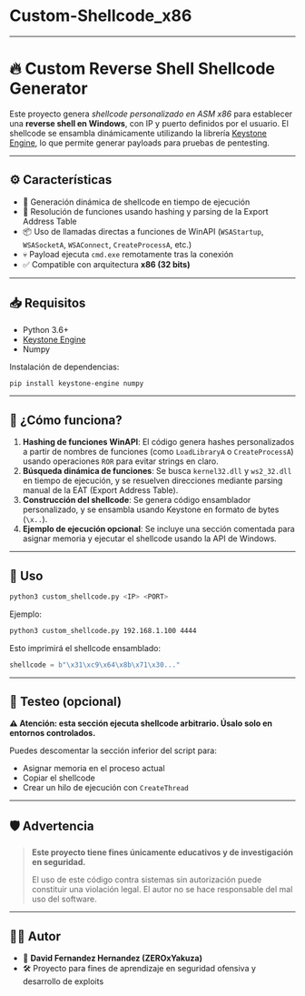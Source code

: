 # Custom-Shellcode_x86

---

# 🔥 Custom Reverse Shell Shellcode Generator

Este proyecto genera *shellcode personalizado en ASM x86* para establecer una **reverse shell en Windows**, con IP y puerto definidos por el usuario. El shellcode se ensambla dinámicamente utilizando la librería [Keystone Engine](https://www.keystone-engine.org/), lo que permite generar payloads para pruebas de pentesting.

---

## ⚙️ Características

- 🔧 Generación dinámica de shellcode en tiempo de ejecución
- 🧠 Resolución de funciones usando hashing y parsing de la Export Address Table
- 📦 Uso de llamadas directas a funciones de WinAPI (`WSAStartup`, `WSASocketA`, `WSAConnect`, `CreateProcessA`, etc.)
- 💀 Payload ejecuta `cmd.exe` remotamente tras la conexión
- ✅ Compatible con arquitectura **x86 (32 bits)**

---

## 📥 Requisitos

- Python 3.6+
- [Keystone Engine](https://www.keystone-engine.org/)
- Numpy

Instalación de dependencias:

```bash
pip install keystone-engine numpy
```

---

## 🧠 ¿Cómo funciona?

1. **Hashing de funciones WinAPI**: El código genera hashes personalizados a partir de nombres de funciones (como `LoadLibraryA` o `CreateProcessA`) usando operaciones `ROR` para evitar strings en claro.
2. **Búsqueda dinámica de funciones**: Se busca `kernel32.dll` y `ws2_32.dll` en tiempo de ejecución, y se resuelven direcciones mediante parsing manual de la EAT (Export Address Table).
3. **Construcción del shellcode**: Se genera código ensamblador personalizado, y se ensambla usando Keystone en formato de bytes (`\x..`).
4. **Ejemplo de ejecución opcional**: Se incluye una sección comentada para asignar memoria y ejecutar el shellcode usando la API de Windows.

---

## 🚀 Uso

```bash
python3 custom_shellcode.py <IP> <PORT>
```

Ejemplo:

```bash
python3 custom_shellcode.py 192.168.1.100 4444
```

Esto imprimirá el shellcode ensamblado:

```python
shellcode = b"\x31\xc9\x64\x8b\x71\x30..." 
```

---

## 🧪 Testeo (opcional)

**⚠️ Atención: esta sección ejecuta shellcode arbitrario. Úsalo solo en entornos controlados.**

Puedes descomentar la sección inferior del script para:

- Asignar memoria en el proceso actual
- Copiar el shellcode
- Crear un hilo de ejecución con `CreateThread`

---

## 🛡️ Advertencia

> **Este proyecto tiene fines únicamente educativos y de investigación en seguridad.**
>
> El uso de este código contra sistemas sin autorización puede constituir una violación legal. El autor no se hace responsable del mal uso del software.

---

## 🧑‍💻 Autor

- 🧠 **David Fernandez Hernandez (ZEROxYakuza)**
- 🛠️ Proyecto para fines de aprendizaje en seguridad ofensiva y desarrollo de exploits

